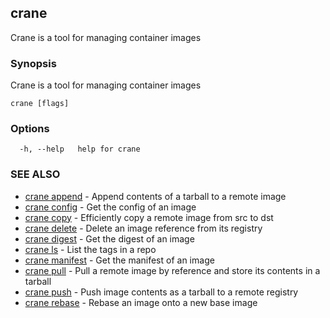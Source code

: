 ## crane

Crane is a tool for managing container images

### Synopsis

Crane is a tool for managing container images

```
crane [flags]
```

### Options

```
  -h, --help   help for crane
```

### SEE ALSO

- [crane append](crane_append.md) - Append contents of a tarball to a remote image
- [crane config](crane_config.md) - Get the config of an image
- [crane copy](crane_copy.md) - Efficiently copy a remote image from src to dst
- [crane delete](crane_delete.md) - Delete an image reference from its registry
- [crane digest](crane_digest.md) - Get the digest of an image
- [crane ls](crane_ls.md) - List the tags in a repo
- [crane manifest](crane_manifest.md) - Get the manifest of an image
- [crane pull](crane_pull.md) - Pull a remote image by reference and store its contents in a tarball
- [crane push](crane_push.md) - Push image contents as a tarball to a remote registry
- [crane rebase](crane_rebase.md) - Rebase an image onto a new base image
